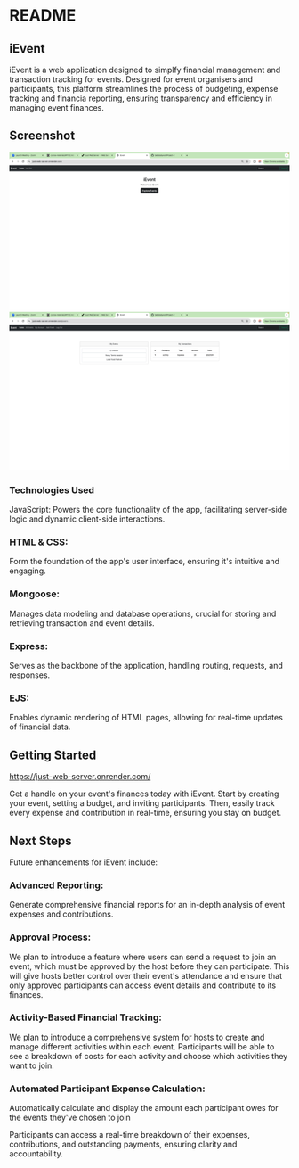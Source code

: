 # README

## iEvent

iEvent is a web application designed to simplfy financial management and transaction tracking for events. Designed for event organisers and participants, this platform streamlines the process of budgeting, expense tracking and financia reporting, ensuring transparency and efficiency in managing event finances.

## Screenshot
![Screenshot of the landing page](/public/images/landing%20page.png)
![Screenshot of the personal dashboard](/public/images/personal%20dashboard.png)

### Technologies Used
JavaScript: Powers the core functionality of the app, facilitating server-side logic and dynamic client-side interactions.
### HTML & CSS: 
Form the foundation of the app's user interface, ensuring it's intuitive and engaging.
### Mongoose: 
Manages data modeling and database operations, crucial for storing and retrieving transaction and event details.
### Express: 
Serves as the backbone of the application, handling routing, requests, and responses.
### EJS: 
Enables dynamic rendering of HTML pages, allowing for real-time updates of financial data.


## Getting Started
https://just-web-server.onrender.com/

Get a handle on your event's finances today with iEvent. Start by creating your event, setting a budget, and inviting participants. Then, easily track every expense and contribution in real-time, ensuring you stay on budget.

## Next Steps
Future enhancements for iEvent include:


### Advanced Reporting: 
Generate comprehensive financial reports for an in-depth analysis of event expenses and contributions.
### Approval Process:

We plan to introduce a feature where users can send a request to join an event, which must be approved by the host before they can participate. This will give hosts better control over their event's attendance and ensure that only approved participants can access event details and contribute to its finances.
### Activity-Based Financial Tracking:

We plan to introduce a comprehensive system for hosts to create and manage different activities within each event. Participants will be able to see a breakdown of costs for each activity and choose which activities they want to join. 
### Automated Participant Expense Calculation:

Automatically calculate and display the amount each participant owes for the events they've chosen to join

Participants can access a real-time breakdown of their expenses, contributions, and outstanding payments, ensuring clarity and accountability.